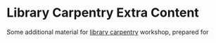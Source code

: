 # Library Carpentry Extra Content

Some additional material for [library carpentry](https://librarycarpentry.org/) workshop, prepared for
